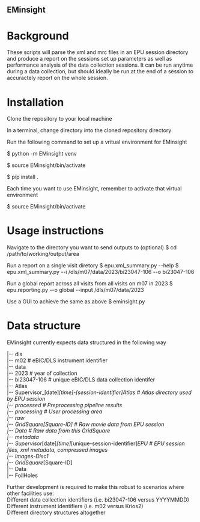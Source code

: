 ## EMinsight

# Background

These scripts will parse the xml and mrc files in an EPU session directory and produce a report on the sessions set up parameters as well as performance analysis of the data collection sessions. It can be run anytime during a data collection, but should ideally be run at the end of a session to accuractely report on the whole session.

# Installation

Clone the repository to your local machine

In a terminal, change directory into the cloned repository directory

Run the following command to set up a vritual environment for EMinsight

$ python -m EMinsight venv

$ source EMinsight/bin/activate

$ pip install .

Each time you want to use EMinsight, remember to activate that virtual environment

$ source EMinsight/bin/activate

# Usage instructions

Navigate to the directory you want to send outputs to (optional)
$ cd /path/to/working/output/area

Run a report on a single visit diretory
$ epu.xml_summary.py --help
$ epu.xml_summary.py --i /dls/m07/data/2023/bi23047-106 --o bi23047-106

Run a global report across all visits from all visits on m07 in 2023
$ epu.reporting.py --o global --input /dls/m07/data/2023

Use a GUI to achieve the same as above
$ eminsight.py

# Data structure

EMinsight currently expects data structured in the following way

|-- dls <br />
    |-- m02 # eBIC/DLS instrument identifier <br />
        |-- data <br />
            |-- 2023 # year of collection <br />
                |-- bi23047-106 # unique eBIC/DLS data collection identifer <br />
                    |-- Atlas <br />
                        |-- Supervisor_[date]_[time]-[session-identifier]_Atlas # Atlas directory used by EPU session <br />
                    |-- processed # Preprocessing pipeline results <br />
                    |-- processing # User processing area <br />
                    |-- raw <br />
                        |-- GridSquare_[Square-ID] # Raw movie data from EPU session <br />
                            |-- Data # Raw data from this GridSquare <br />
                        |-- metadata <br />
                            |-- Supervisor_[date]_[time]_[unique-session-identifier]_EPU # EPU session files, xml metadata, compressed images <br />
                                |-- Images-Disc1 <br />
                                    |-- GridSquare_[Square-ID] <br />
                                        |-- Data <br />
                                        |-- FoilHoles <br />

Further development is required to make this robust to scenarios where other facilities use: <br />
    Different data collection identifiers (i.e. bi23047-106 versus YYYYMMDD) <br />
    Different instrument identifiers (i.e. m02 versus Krios2) <br />
    Different directory structures altogether <br />

    